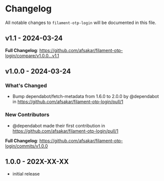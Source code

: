 # Changelog

All notable changes to `filament-otp-login` will be documented in this file.

## v1.1 - 2024-03-24

**Full Changelog**: https://github.com/afsakar/filament-otp-login/compare/v1.0.0...v1.1

## v1.0.0 - 2024-03-24

### What's Changed

* Bump dependabot/fetch-metadata from 1.6.0 to 2.0.0 by @dependabot in https://github.com/afsakar/filament-otp-login/pull/1

### New Contributors

* @dependabot made their first contribution in https://github.com/afsakar/filament-otp-login/pull/1

**Full Changelog**: https://github.com/afsakar/filament-otp-login/commits/v1.0.0

## 1.0.0 - 202X-XX-XX

- initial release
